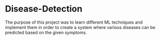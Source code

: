 # Disease-Detection
The purpose of this project was to learn different ML techniques and implement them in order to create a system where various diseases can be predicted based on the given symptoms.


